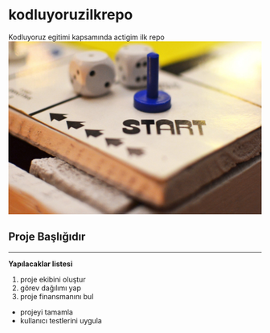 # kodluyoruzilkrepo
Kodluyoruz egitimi kapsamında actigim ilk repo
![project's image](markdown.jpeg)
## Proje Başlığıdır
---
**Yapılacaklar listesi**

1. proje ekibini oluştur
2. görev dağılımı yap
3. proje finansmanını bul
* projeyi tamamla
* kullanıcı testlerini uygula

